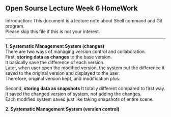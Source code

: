 ## Open Sourse Lecture Week 6 HomeWork

Introduction: This document is a lecture note about Shell command and Git program.  
Please skip this file if this is not your interest.  

---
**1. Systematic Management System (changes)**  
There are two ways of managing version control and collaboration.  
First, **storing data as changes** to the base version.  
It basically save the difference of each version.  
Later, when user open the modified version, the system put the difference it saved to the original version and displayed to the user.  
Therefore, original version kept, and modification plus.  

Second, **storing data as snapshots**
It totally different compared to first way.  
It saved the changed version of system, not adding the changes.  
Each modified system saved just like taking snapshots of entire scene.  

**2. Systematic Management System (version control)**  

